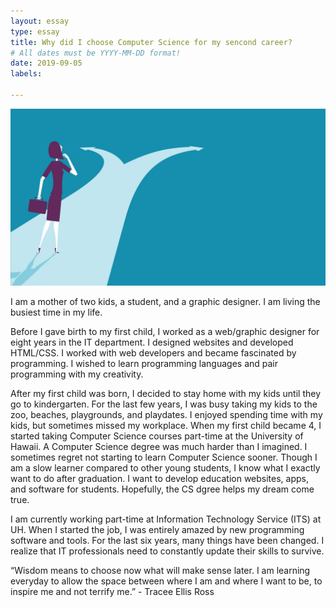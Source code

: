 ```yaml
---
layout: essay
type: essay
title: Why did I choose Computer Science for my sencond career?
# All dates must be YYYY-MM-DD format!
date: 2019-09-05
labels:

---
```


<img class="ui image" src="../images/backtocareer.jpg">

I am a mother of two kids, a student, and a graphic designer. I am living the busiest time in my life.

Before I gave birth to my first child, I worked as a web/graphic designer for eight years in the IT department. I designed websites and developed HTML/CSS. I worked with web developers and became fascinated by programming. I wished to learn programming languages and pair programming with my creativity.

After my first child was born, I decided to stay home with my kids until they go to kindergarten. For the last few years, I was busy taking my kids to the zoo, beaches, playgrounds, and playdates. I enjoyed spending time with my kids, but sometimes missed my workplace. When my first child became 4, I started taking Computer Science courses part-time at the University of Hawaii. A Computer Science degree was much harder than I imagined. I sometimes regret not starting to learn Computer Science sooner. Though I am a slow learner compared to other young students, I know what I exactly want to do after graduation. I want to develop education websites, apps, and software for students. Hopefully, the CS dgree helps my dream come true. 

I am currently working part-time at Information Technology Service (ITS) at UH. When I started the job, I was entirely amazed by new programming software and tools. For the last six years, many things have been changed. I realize that IT professionals need to constantly update their skills to survive. 

“Wisdom means to choose now what will make sense later. I am learning everyday to allow the space between where I am and where I want to be, to inspire me and not terrify me.” - Tracee Ellis Ross

